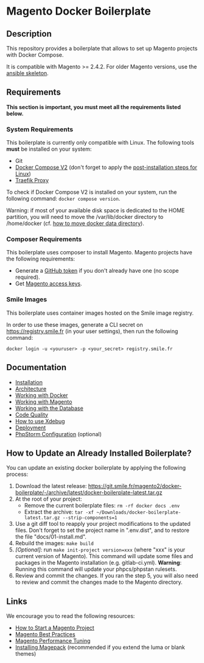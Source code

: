# Magento Docker Boilerplate

## Description

This repository provides a boilerplate that allows to set up Magento projects with Docker Compose.

It is compatible with Magento >= 2.4.2.
For older Magento versions, use the [ansible skeleton](https://git.smile.fr/magento2/architecture-skeleton).

## Requirements

**This section is important, you must meet all the requirements listed below.**

### System Requirements

This boilerplate is currently only compatible with Linux.
The following tools **must** be installed on your system:

- Git
- [Docker Compose V2](https://docs.docker.com/engine/install/ubuntu/#install-using-the-repository) (don't forget to apply the [post-installation steps for Linux](https://docs.docker.com/engine/install/linux-postinstall/))
- [Traefik Proxy](https://git.smile.fr/docker/traefik)

To check if Docker Compose V2 is installed on your system, run the following command: `docker compose version`.

Warning: if most of your available disk space is dedicated to the HOME partition, you will need to move the /var/lib/docker directory to /home/docker (cf. [how to move docker data directory](https://www.guguweb.com/2019/02/07/how-to-move-docker-data-directory-to-another-location-on-ubuntu/)).

### Composer Requirements

This boilerplate uses composer to install Magento.
Magento projects have the following requirements:

- Generate a [GitHub token](https://getcomposer.org/doc/articles/authentication-for-private-packages.md#github-oauth) if you don't already have one (no scope required).
- Get [Magento access keys](https://experienceleague.adobe.com/docs/commerce-operations/installation-guide/prerequisites/authentication-keys.html).

### Smile Images

This boilerplate uses container images hosted on the Smile image registry.

In order to use these images, generate a CLI secret on https://registry.smile.fr (in your user settings), then run the following command:

```
docker login -u <youruser> -p <your_secret> registry.smile.fr
```

## Documentation

- [Installation](docs/01-install.md)
- [Architecture](docs/02-architecture.md)
- [Working with Docker](docs/03-docker-compose.md)
- [Working with Magento](docs/04-magento.md)
- [Working with the Database](docs/05-database.md)
- [Code Quality](docs/06-code-quality.md)
- [How to use Xdebug](docs/07-xdebug.md)
- [Deployment](docs/08-deployment.md)
- [PhpStorm Configuration](docs/09-phpstorm.md) (optional)

## How to Update an Already Installed Boilerplate?

You can update an existing docker boilerplate by applying the following process:

1. Download the latest release:
   https://git.smile.fr/magento2/docker-boilerplate/-/archive/latest/docker-boilerplate-latest.tar.gz
2. At the root of your project:
    - Remove the current boilerplate files: `rm -rf docker docs .env`
    - Extract the archive: `tar -xf ~/Downloads/docker-boilerplate-latest.tar.gz --strip-components=1`
3. Use a git diff tool to reapply your project modifications to the updated files.
   Don't forget to set the project name in ".env.dist", and to restore the file "docs/01-install.md".
4. Rebuild the images: `make build`
5. *[Optional]*: run `make init-project version=xxx` (where "xxx" is your current version of Magento).
   This command will update some files and packages in the Magento installation (e.g. gitlab-ci.yml).
   **Warning**: Running this command will update your phpcs/phpstan rulesets.
6. Review and commit the changes.
   If you ran the step 5, you will also need to review and commit the changes made to the Magento directory.

## Links

We encourage you to read the following resources:

- [How to Start a Magento Project](https://wiki.smile.fr/wiki/How_to_start_a_Magento_project)
- [Magento Best Practices](https://wiki.smile.fr/wiki/Best_Practices_(Magento))
- [Magento Performance Tuning](https://wiki.smile.fr/wiki/Performance_Tuning_(Magento))
- [Installing Magepack](https://wiki.smile.fr/wiki/Magepack) (recommended if you extend the luma or blank themes)
